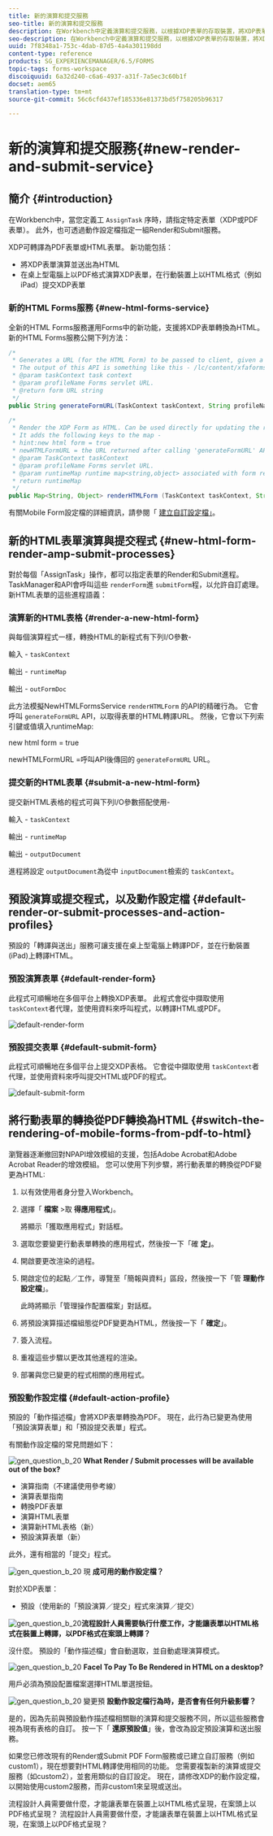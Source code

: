 ```yaml
---
title: 新的演算和提交服務
seo-title: 新的演算和提交服務
description: 在Workbench中定義演算和提交服務，以根據XDP表單的存取裝置，將XDP表單轉換為HTML或PDF。
seo-description: 在Workbench中定義演算和提交服務，以根據XDP表單的存取裝置，將XDP表單轉換為HTML或PDF。
uuid: 7f8348a1-753c-4dab-87d5-4a4a301198dd
content-type: reference
products: SG_EXPERIENCEMANAGER/6.5/FORMS
topic-tags: forms-workspace
discoiquuid: 6a32d240-c6a6-4937-a31f-7a5ec3c60b1f
docset: aem65
translation-type: tm+mt
source-git-commit: 56c6cfd437ef185336e81373bd5f758205b96317

---
```



# 新的演算和提交服務{#new-render-and-submit-service}

## 簡介 {#introduction}

在Workbench中，當您定義工 `AssignTask` 序時，請指定特定表單（XDP或PDF表單）。 此外，也可透過動作設定檔指定一組Render和Submit服務。

XDP可轉譯為PDF表單或HTML表單。 新功能包括：

* 將XDP表單演算並送出為HTML
* 在桌上型電腦上以PDF格式演算XDP表單，在行動裝置上以HTML格式（例如iPad）提交XDP表單

### 新的HTML Forms服務 {#new-html-forms-service}

全新的HTML Forms服務運用Forms中的新功能，支援將XDP表單轉換為HTML。 新的HTML Forms服務公開下列方法：

```java
/*
 * Generates a URL (for the HTML Form) to be passed to client, given a TaskContext.
 * The output of this API is something like this - /lc/content/xfaforms/profiles/default.ws.html?ContentRoot=repository://Applications/MyApplication/MyFolder&template=MyForm.xdp
 * @param taskContext task context
 * @param profileName Forms servlet URL.
 * @return form URL string
 */
public String generateFormURL(TaskContext taskContext, String profileName);

/*
 * Render the XDP Form as HTML. Can be used directly for updating the runtimeMap in render.
 * It adds the following keys to the map -
 * hint:new html form = true
 * newHTMLFormURL = the URL returned after calling 'generateFormURL' API.
 * @param TaskContext taskContext
 * @param profileName Forms servlet URL.
 * @param runtimeMap runtime map<string,object> associated with form rendering.
 * return runtimeMap
 */
public Map<String, Object> renderHTMLForm (TaskContext taskContext, String profileName, Map<String,Object> runtimeMap);
```

有關Mobile Form設定檔的詳細資訊，請參閱「 [建立自訂設定檔」](/help/forms/using/custom-profile.md)。

## 新的HTML表單演算與提交程式 {#new-html-form-render-amp-submit-processes}

對於每個「AssignTask」操作，都可以指定表單的Render和Submit進程。 TaskManager和API會呼叫這些 `renderForm`進 `submitForm`程，以允許自訂處理。 新HTML表單的這些進程語義：

### 演算新的HTML表格 {#render-a-new-html-form}

與每個演算程式一樣，轉換HTML的新程式有下列I/O參數-

輸入 - `taskContext`

輸出 - `runtimeMap`

輸出 - `outFormDoc`

此方法模擬NewHTMLFormsService `renderHTMLForm` 的API的精確行為。 它會呼叫 `generateFormURL` API，以取得表單的HTML轉譯URL。 然後，它會以下列索引鍵或值填入runtimeMap:

new html form = true

newHTMLFormURL =呼叫API後傳回的 `generateFormURL` URL。

### 提交新的HTML表單 {#submit-a-new-html-form}

提交新HTML表格的程式可與下列I/O參數搭配使用-

輸入 - `taskContext`

輸出 - `runtimeMap`

輸出 - `outputDocument`

進程將設定 `outputDocument`為從中 `inputDocument`檢索的 `taskContext`。

## 預設演算或提交程式，以及動作設定檔 {#default-render-or-submit-processes-and-action-profiles}

預設的「轉譯與送出」服務可讓支援在桌上型電腦上轉譯PDF，並在行動裝置(iPad)上轉譯HTML。

### 預設演算表單 {#default-render-form}

此程式可順暢地在多個平台上轉換XDP表單。 此程式會從中擷取使用 `taskContext`者代理，並使用資料來呼叫程式，以轉譯HTML或PDF。

![default-render-form](assets/default-render-form.png)

### 預設提交表單 {#default-submit-form}

此程式可順暢地在多個平台上提交XDP表格。 它會從中擷取使用 `taskContext`者代理，並使用資料來呼叫提交HTML或PDF的程式。

![default-submit-form](assets/default-submit-form.png)

## 將行動表單的轉換從PDF轉換為HTML {#switch-the-rendering-of-mobile-forms-from-pdf-to-html}

瀏覽器逐漸撤回對NPAPI增效模組的支援，包括Adobe Acrobat和Adobe Acrobat Reader的增效模組。 您可以使用下列步驟，將行動表單的轉換從PDF變更為HTML:

1. 以有效使用者身分登入Workbench。
1. 選擇「 **檔案** >取 **得應用程式**」。

   將顯示「獲取應用程式」對話框。

1. 選取您要變更行動表單轉換的應用程式，然後按一下「確 **定」**。
1. 開啟要更改渲染的過程。
1. 開啟定位的起點／工作，導覽至「簡報與資料」區段，然後按一下「管 **理動作設定檔**」。

   此時將顯示「管理操作配置檔案」對話框。
1. 將預設演算描述檔組態從PDF變更為HTML，然後按一下「 **確定**」。
1. 簽入流程。
1. 重複這些步驟以更改其他進程的渲染。
1. 部署與您已變更的程式相關的應用程式。

### 預設動作設定檔 {#default-action-profile}

預設的「動作描述檔」會將XDP表單轉換為PDF。 現在，此行為已變更為使用「預設演算表單」和「預設提交表單」程式。

有關動作設定檔的常見問題如下：

![gen_question_b_20](assets/gen_question_b_20.png) **What Render / Submit processes will be available out of the box?**

* 演算指南（不建議使用參考線）
* 演算表單指南
* 轉換PDF表單
* 演算HTML表單
* 演算新HTML表格（新）
* 預設演算表單（新）

此外，還有相當的「提交」程式。

![gen_question_b_20](assets/gen_question_b_20.png) 現 **成可用的動作設定檔？**

對於XDP表單：

* 預設（使用新的「預設演算／提交」程式來演算／提交）

![gen_question_b_20](assets/gen_question_b_20.png)**流程設計人員需要執行什麼工作，才能讓表單以HTML格式在裝置上轉譯，以PDF格式在案頭上轉譯？**

沒什麼。 預設的「動作描述檔」會自動選取，並自動處理演算模式。

![gen_question_b_20](assets/gen_question_b_20.png) **Facel To Pay To Be Rendered in HTML on a desktop?**

用戶必須為預設配置檔案選擇HTML單選按鈕。

![gen_question_b_20](assets/gen_question_b_20.png) 變更預 **設動作設定檔行為時，是否會有任何升級影響？**

是的，因為先前與預設動作描述檔相關聯的演算和提交服務不同，所以這些服務會視為現有表格的自訂。 按一下「 **還原預設值**」後，會改為設定預設演算和送出服務。

如果您已修改現有的Render或Submit PDF Form服務或已建立自訂服務（例如custom1），現在想要對HTML轉譯使用相同的功能。 您需要複製新的演算或提交服務（如custom2），並套用類似的自訂設定。 現在，請修改XDP的動作設定檔，以開始使用custom2服務，而非custom1來呈現或送出。

流程設計人員需要做什麼，才能讓表單在裝置上以HTML格式呈現，在案頭上以PDF格式呈現？
流程設計人員需要做什麼，才能讓表單在裝置上以HTML格式呈現，在案頭上以PDF格式呈現？
